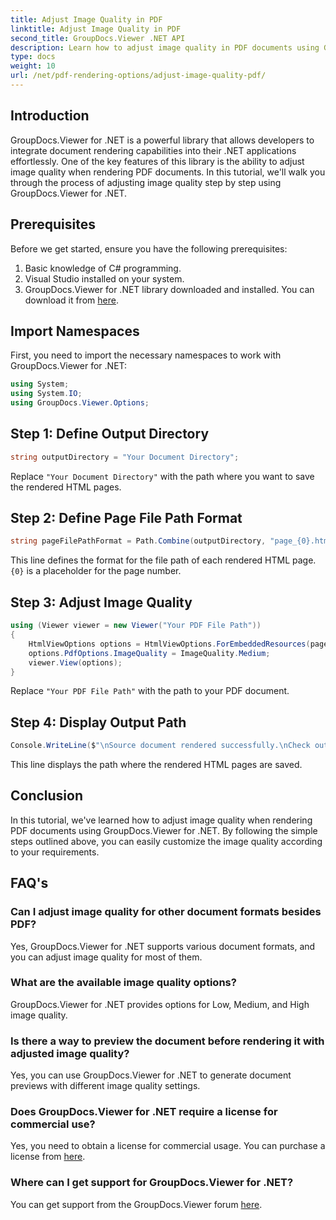 ```yaml
---
title: Adjust Image Quality in PDF
linktitle: Adjust Image Quality in PDF
second_title: GroupDocs.Viewer .NET API
description: Learn how to adjust image quality in PDF documents using GroupDocs.Viewer for .NET. Follow our step-by-step tutorial for seamless integration.
type: docs
weight: 10
url: /net/pdf-rendering-options/adjust-image-quality-pdf/
---
```

## Introduction
GroupDocs.Viewer for .NET is a powerful library that allows developers to integrate document rendering capabilities into their .NET applications effortlessly. One of the key features of this library is the ability to adjust image quality when rendering PDF documents. In this tutorial, we'll walk you through the process of adjusting image quality step by step using GroupDocs.Viewer for .NET.
## Prerequisites
Before we get started, ensure you have the following prerequisites:
1. Basic knowledge of C# programming.
2. Visual Studio installed on your system.
3. GroupDocs.Viewer for .NET library downloaded and installed. You can download it from [here](https://releases.groupdocs.com/viewer/net/).

## Import Namespaces
First, you need to import the necessary namespaces to work with GroupDocs.Viewer for .NET:
```csharp
using System;
using System.IO;
using GroupDocs.Viewer.Options;
```
## Step 1: Define Output Directory
```csharp
string outputDirectory = "Your Document Directory";
```
Replace `"Your Document Directory"` with the path where you want to save the rendered HTML pages.
## Step 2: Define Page File Path Format
```csharp
string pageFilePathFormat = Path.Combine(outputDirectory, "page_{0}.html");
```
This line defines the format for the file path of each rendered HTML page. `{0}` is a placeholder for the page number.
## Step 3: Adjust Image Quality
```csharp
using (Viewer viewer = new Viewer("Your PDF File Path"))
{
    HtmlViewOptions options = HtmlViewOptions.ForEmbeddedResources(pageFilePathFormat);
    options.PdfOptions.ImageQuality = ImageQuality.Medium;
    viewer.View(options);
}
```
Replace `"Your PDF File Path"` with the path to your PDF document.
## Step 4: Display Output Path
```csharp
Console.WriteLine($"\nSource document rendered successfully.\nCheck output in {outputDirectory}.");
```
This line displays the path where the rendered HTML pages are saved.

## Conclusion
In this tutorial, we've learned how to adjust image quality when rendering PDF documents using GroupDocs.Viewer for .NET. By following the simple steps outlined above, you can easily customize the image quality according to your requirements.
## FAQ's
### Can I adjust image quality for other document formats besides PDF?
Yes, GroupDocs.Viewer for .NET supports various document formats, and you can adjust image quality for most of them.
### What are the available image quality options?
GroupDocs.Viewer for .NET provides options for Low, Medium, and High image quality.
### Is there a way to preview the document before rendering it with adjusted image quality?
Yes, you can use GroupDocs.Viewer for .NET to generate document previews with different image quality settings.
### Does GroupDocs.Viewer for .NET require a license for commercial use?
Yes, you need to obtain a license for commercial usage. You can purchase a license from [here](https://purchase.groupdocs.com/buy).
### Where can I get support for GroupDocs.Viewer for .NET?
You can get support from the GroupDocs.Viewer forum [here](https://forum.groupdocs.com/c/viewer/9).
